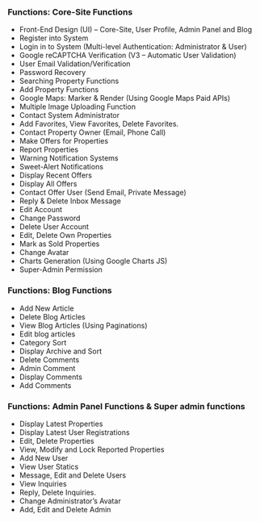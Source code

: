 ### Functions: Core-Site Functions
- Front-End Design (UI) – Core-Site, User Profile, Admin Panel and Blog
- Register into System
- Login in to System (Multi-level Authentication: Administrator & User)
- Google reCAPTCHA Verification (V3 – Automatic User Validation)
- User Email Validation/Verification
- Password Recovery
- Searching Property Functions
- Add Property Functions
- Google Maps: Marker & Render (Using Google Maps Paid APIs)
- Multiple Image Uploading Function
- Contact System Administrator
- Add Favorites, View Favorites, Delete Favorites.
- Contact Property Owner (Email, Phone Call)
- Make Offers for Properties
- Report Properties
- Warning Notification Systems
- Sweet-Alert Notifications
- Display Recent Offers
- Display All Offers
- Contact Offer User (Send Email, Private Message)
- Reply & Delete Inbox Message
- Edit Account
- Change Password
- Delete User Account
- Edit, Delete Own Properties
- Mark as Sold Properties
- Change Avatar
- Charts Generation (Using Google Charts JS)
- Super-Admin Permission

### Functions: Blog Functions
- Add New Article
- Delete Blog Articles
- View Blog Articles (Using Paginations)
- Edit blog articles
- Category Sort
- Display Archive and Sort
- Delete Comments
- Admin Comment
- Display Comments
- Add Comments

### Functions: Admin Panel Functions & Super admin functions
- Display Latest Properties
- Display Latest User Registrations
- Edit, Delete Properties
- View, Modify and Lock Reported Properties
- Add New User
- View User Statics
- Message, Edit and Delete Users
- View Inquiries
- Reply, Delete Inquiries.
- Change Administrator’s Avatar
- Add, Edit and Delete Admin


